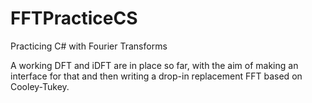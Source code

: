 # FFTPracticeCS
Practicing C# with Fourier Transforms

A working DFT and iDFT are in place so far, with the aim of making an interface for that and then writing a drop-in replacement FFT based on Cooley-Tukey.
